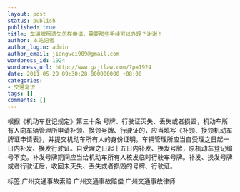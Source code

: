 ```yaml
---
layout: post
status: publish
published: true
title: 车辆牌照遗失怎样申请，需要那些手续可以办理？谢谢！
author: 本站记者
author_login: admin
author_email: jiangwei909@gmail.com
wordpress_id: 1924
wordpress_url: http://www.gzjtlaw.com/?p=1924
date: 2011-05-29 09:30:28.000000000 +08:00
categories:
- 交通常识
tags: []
comments: []
---
```

根据《机动车登记规定》第三十条 号牌、行驶证灭失、丢失或者损毁，机动车所有人向车辆管理所申请补领、换领号牌、行驶证的，应当填写《补领、换领机动车牌证申请表》，并提交机动车所有人的身份证明。车辆管理所应当自受理之日起一日内补发、换发行驶证。自受理之日起十五日内补发、换发号牌，原机动车登记编号不变。补发号牌期间应当给机动车所有人核发临时行驶车号牌。补发、换发号牌或者行驶证后，收回未灭失、丢失或者损毁的号牌、行驶证。标签:广州交通事故索赔 广州交通事故赔偿 广州交通事故律师
